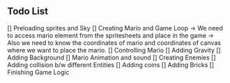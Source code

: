 ## Todo List

[] Preloading sprites and Sky
[] Creating Mario and Game Loop -> We need to access mario element from the spritesheets and place in the game
-> Also we need to know the coordinates of mario and coordinates of canvas where we want to place the mario.
[] Controlling Mario
[] Adding Gravity
[] Adding Background
[] Mario Animation and sound
[] Creating Enemies
[] Adding collision b/w different Entities
[] Adding coins
[] Adding Bricks
[] Finishing Game Logic
